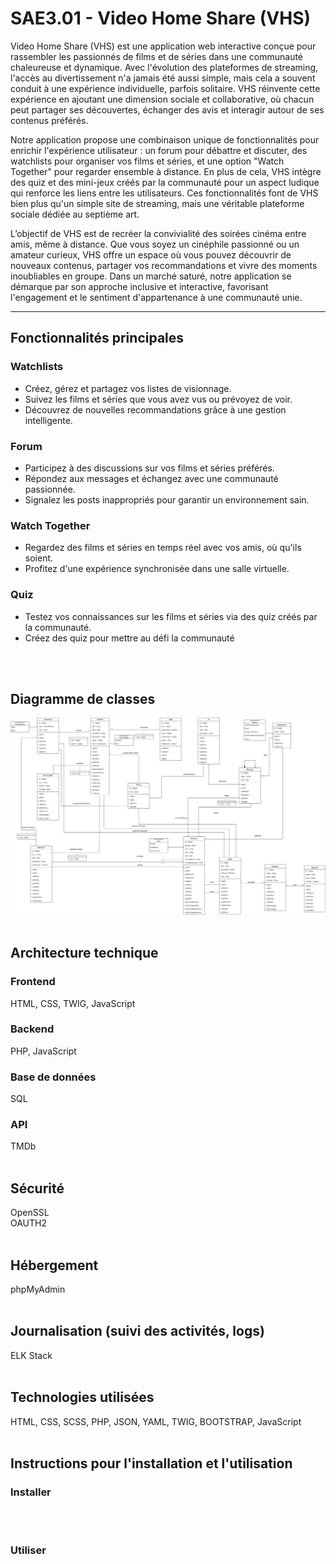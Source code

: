 # SAE3.01 - Video Home Share (VHS)

Video Home Share (VHS) est une application web interactive conçue pour rassembler les passionnés de films et de séries dans une communauté chaleureuse et dynamique. Avec l'évolution des plateformes de streaming, l'accès au divertissement n'a jamais été aussi simple, mais cela a souvent conduit à une expérience individuelle, parfois solitaire. VHS réinvente cette expérience en ajoutant une dimension sociale et collaborative, où chacun peut partager ses découvertes, échanger des avis et interagir autour de ses contenus préférés.

Notre application propose une combinaison unique de fonctionnalités pour enrichir l'expérience utilisateur : un forum pour débattre et discuter, des watchlists pour organiser vos films et séries, et une option "Watch Together" pour regarder ensemble à distance. En plus de cela, VHS intègre des quiz et des mini-jeux créés par la communauté pour un aspect ludique qui renforce les liens entre les utilisateurs. Ces fonctionnalités font de VHS bien plus qu'un simple site de streaming, mais une véritable plateforme sociale dédiée au septième art.

L’objectif de VHS est de recréer la convivialité des soirées cinéma entre amis, même à distance. Que vous soyez un cinéphile passionné ou un amateur curieux, VHS offre un espace où vous pouvez découvrir de nouveaux contenus, partager vos recommandations et vivre des moments inoubliables en groupe. Dans un marché saturé, notre application se démarque par son approche inclusive et interactive, favorisant l'engagement et le sentiment d'appartenance à une communauté unie.

---

## Fonctionnalités principales
### Watchlists
- Créez, gérez et partagez vos listes de visionnage.
- Suivez les films et séries que vous avez vus ou prévoyez de voir.
- Découvrez de nouvelles recommandations grâce à une gestion intelligente.

### Forum
- Participez à des discussions sur vos films et séries préférés.
- Répondez aux messages et échangez avec une communauté passionnée.
- Signalez les posts inappropriés pour garantir un environnement sain.

### Watch Together
- Regardez des films et séries en temps réel avec vos amis, où qu'ils soient.
- Profitez d'une expérience synchronisée dans une salle virtuelle.

### Quiz
- Testez vos connaissances sur les films et séries via des quiz créés par la communauté.
- Créez des quiz pour mettre au défi la communauté

<br>
<br>

## Diagramme de classes
![Diagramme de classes](images/diagrammeClasses.png)
<br>
<br>

## Architecture technique
### Frontend
HTML, CSS, TWIG, JavaScript
### Backend
PHP, JavaScript
### Base de données
SQL
### API
TMDb
<br>
<br>

## Sécurité
OpenSSL
<br>
OAUTH2
<br>
<br>

## Hébergement
phpMyAdmin
<br>
<br>

## Journalisation (suivi des activités, logs)
ELK Stack
<br>
<br>

## Technologies utilisées
HTML, CSS, SCSS, PHP, JSON, YAML, TWIG, BOOTSTRAP, JavaScript
<br>
<br>

## Instructions pour l'installation et l'utilisation
### Installer
<br>
<br>

### Utiliser
<br>
<br>
